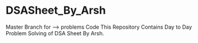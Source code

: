 # DSASheet_By_Arsh
Master Branch for --> problems Code
This Repository Contains Day to Day Problem Solving of DSA Sheet By Arsh.
